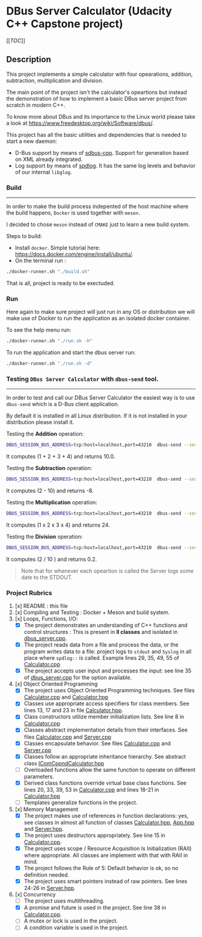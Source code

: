 # DBus Server Calculator (Udacity C++ Capstone project)

[[_TOC_]]
## Description

This project implements a simple calculator with four opearations, addition, subtraction, multiplication and division.

The main point of the project isn't the calculator's opeartions but instead the demonstration of how to implement a basic DBus server project from scratch in modern C++.

To know more about DBus and its importance to the Linux world please take a look at https://www.freedesktop.org/wiki/Software/dbus/.

This project has all the basic utilities and dependencies that is needed to start a new daemon:

- D-Bus support by means of [sdbus-cpp](https://github.com/Kistler-Group/sdbus-cpp). Support for generation based on XML already integrated.
- Log support by means of [spdlog](https://github.com/gabime/spdlog). It has the same log levels and behavior of our internal `libglog`.

### Build
---

In order to make the build process indepented of the host machine where the build happens, `Docker` is used together with `meson`.

I decided to chose `meson` instead of `CMAKE` just to learn a new build system.

Steps to build:
 - Install `docker`. Simple tutorial here: https://docs.docker.com/engine/install/ubuntu/.
 -  On the terminal run :
```sh
./docker-runner.sh "./build.sh"
```
That is all, project is ready to be exectuded.

### Run

Here again to make sure project will just run in any OS or distribution we will make use of Docker to run the
application as an isolated docker container.

To see the help menu run:

```sh
./docker-runner.sh "./run.sh -h"
```

To run the application and start the dbus server run:

```sh
./docker-runner.sh "./run.sh -d"
```

### Testing `DBus Server Calculator` with `dbus-send` tool.
---

In order to test and call our DBus Server Calculator the easiest way is to use `dbus-send` which is a D-Bus client application.

By  default it is installed in all Linux distribution. If it is not installed in your distribution please install it.

Testing the **Addition** operation:

```sh
DBUS_SESSION_BUS_ADDRESS=tcp:host=localhost,port=43210  dbus-send --session --print-reply --type='method_call' --dest=com.cppnd.calculator  /com/cppnd/calculator com.cppnd.calculator.Add array:double:1,2,3,4
```

It computes (1 + 2 + 3 + 4) and returns 10.0.

Testing the **Subtraction** operation:

```sh
DBUS_SESSION_BUS_ADDRESS=tcp:host=localhost,port=43210  dbus-send --session --print-reply --type='method_call' --dest=com.cppnd.calculator  /com/cppnd/calculator com.cppnd.calculator.Sub double:2 double:10
```

It computes (2 - 10) and returns -8.

Testing the **Multiplication** operation:

```sh
DBUS_SESSION_BUS_ADDRESS=tcp:host=localhost,port=43210  dbus-send --session --print-reply --type='method_call' --dest=com.cppnd.calculator  /com/cppnd/calculator com.cppnd.calculator.Add array:double:1,2,3,4
```

It computes (1 x 2 x 3 x 4) and returns 24.

Testing the **Division** operation:

```sh
DBUS_SESSION_BUS_ADDRESS=tcp:host=localhost,port=43210  dbus-send --session --print-reply --type='method_call' --dest=com.cppnd.calculator  /com/cppnd/calculator com.cppnd.calculator.Div double:2 double:10
```

It computes (2 / 10 ) and returns 0.2.

> Note that for whenever each opeartion is called the Server logs some date to the STDOUT.

### Project Rubrics

1. [x] README : this file
2. [x] Compiling and Testing : Docker + Meson and build system.
3. [x] Loops, Functions, I/O:
    - [x] The project demonstrates an understanding of C++ functions and control structures : This is present in **ll classes** and isolated in [dbus_server.cpp](./src/dbus_server.cpp).
    - [x] The project reads data from a file and process the data, or the program writes data to a file: project logs to `stdout` and `Syslog` in all place where `spdlog::` is called. Example lines 29, 35, 49, 55 of [Calculator.cpp](./src/dbus/interfaces/Calculator.cpp)
    - [x] The project accepts user input and processes the input: see line 35 of [dbus_server.cpp](./src/dbus_server.cpp) for the option available.
4. [x] Object Oriented Programming
   - [x] The project uses Object Oriented Programming techniques. See files  [Calculator.cpp](./src/dbus/interfaces/Calculator.cpp) and [Calculator.hpp](./include/dbus/interfaces/Calculator.hpp)
   - [x] Classes use appropriate access specifiers for class members. See lines 13, 17 and 23 in file [Calculator.hpp](./include/dbus/interfaces/Calculator.hpp).
   - [x] Class constructors utilize member initialization lists. See line 8 in [Calculator.cpp](./src/dbus/interfaces/Calculator.cpp)
   - [x] Classes abstract implementation details from their interfaces. See files [Calculator.cpp](./src/dbus/interfaces/Calculator.cpp) and [Server.cpp](./src/dbus/Server.cpp)
   - [x] Classes encapsulate behavior. See files [Calculator.cpp](./src/dbus/interfaces/Calculator.cpp) and [Server.cpp](./src/dbus/Server.cpp)
   - [x] Classes follow an appropriate inheritance hierarchy. See abstract class [IComCppndCalculator.hpp](./introspection/IComCppndCalculator.hpp)
   - [ ] Overloaded functions allow the same function to operate on different parameters.
   - [x] Derived class functions override virtual base class functions. See lines 20, 33, 39, 53 in [Calculator.cpp](./src/dbus/interfaces/Calculator.cpp) and lines 18-21 in [Calculator.hpp](./include/dbus/interfaces/Calculator.hpp)
   - [ ] Templates generalize functions in the project.
5. [x] Memory Management
   - [x] The project makes use of references in function declarations: yes, see classes in almost all function of classes [Calculator.hpp](./include/dbus/interfaces/Calculator.hpp), [App.hpp](./include/util/App.hpp) and [Server.hpp](./include/dbus/Server.hpp).
   - [x] The project uses destructors appropriately. See line 15 in [Calculator.cpp](./src/dbus/interfaces/Calculator.cpp).
   - [x] The project uses scope / Resource Acquisition Is Initialization (RAII) where appropriate. All classes are implement with that with RAII in mind.
   - [x] The project follows the Rule of 5: Default behavior is ok, so no definition needed.
   - [x] The project uses smart pointers instead of raw pointers. See lines 24-26 in [Server.hpp](./include/dbus/Server.hpp).
6. [x] Concurrency
   - [ ] The project uses multithreading.
   - [x] A promise and future is used in the project. See line 38 in [Calculator.cpp](./src/dbus/interfaces/Calculator.cpp).
   - [ ] A mutex or lock is used in the project.
   - [ ] A condition variable is used in the project.
